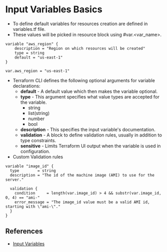 # Input Variables Basics
- To define default variables for resources creation are defined in variables.tf file.
- These values will be picked in resource block using #var.\<var_name\>.
```
variable "aws_region" {
    description = "Region on which resources will be created"
    type = string
    default = "us-east-1"
}

var.aws_region = "us-east-1"
```
- Terraform CLI defines the following optional arguments for variable declarations:
  - **default** - A default value which then makes the variable optional.
  - **type** - This argument specifies what value types are accepted for the variable.
    - string
    - list(string)
    - number
    - bool
  - **description** - This specifies the input variable's documentation.
  - **validation** - A block to define validation rules, usually in addition to type constraints.
  - **sensitive** - Limits Terraform UI output when the variable is used in configuration.
- Custom Validation rules
```
variable "image_id" {
  type        = string
  description = "The id of the machine image (AMI) to use for the server."

  validation {
    condition     = length(var.image_id) > 4 && substr(var.image_id, 0, 4) == "ami-"
    error_message = "The image_id value must be a valid AMI id, starting with \"ami-\"."
  }
}
```

## References
- [Input Variables](https://www.terraform.io/docs/language/values/variables.html)